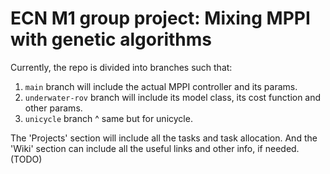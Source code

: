 # ECN M1 group project: Mixing MPPI with genetic algorithms
Currently, the repo is divided into branches such that:
1. `main` branch will include the actual MPPI controller and its params.
2. `underwater-rov` branch will include its model class, its cost function and other params.
3. `unicycle` branch ^ same but for unicycle.

The 'Projects' section will include all the tasks and task allocation. And the 'Wiki' section can include all the useful links and other info, if needed. (TODO) 
